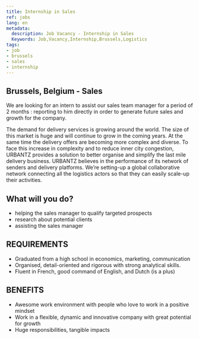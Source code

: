 ```yaml
---
title: Internship in Sales
ref: jobs
lang: en
metadata:
  description: Job Vacancy - Internship in Sales
  Keywords: Job,Vacancy,Internship,Brussels,Logistics
tags:
- job
- brussels
- sales
- internship
---
```


## Brussels, Belgium - Sales

We are looking for an intern to assist our sales team manager for a period of 2 months : reporting to him directly in order to generate future sales and growth for the company.

The demand for delivery services is growing around the world. The size of this market is huge and will continue to grow in the coming years. At the same time the delivery offers are becoming more complex and diverse. To face this increase in complexity and to reduce inner city congestion, URBANTZ provides a solution to better organise and simplify the last mile delivery business.
URBANTZ believes in the performance of its network of senders and delivery platforms. We’re setting-up a global collaborative network connecting all the logistics actors so that they can easily scale-up their activities.

## What will you do?
- helping the sales manager to qualify targeted prospects 
- research about potential clients 
- assisting the sales manager 

## REQUIREMENTS
- Graduated from a high school in economics, marketing, communication 
- Organised, detail-oriented and rigorous with strong analytical skills.
- Fluent in French, good command of English, and Dutch (is a plus)

## BENEFITS
- Awesome work environment with people who love to work in a positive mindset
- Work in a flexible, dynamic and innovative company with great potential for growth
- Huge responsibilities, tangible impacts